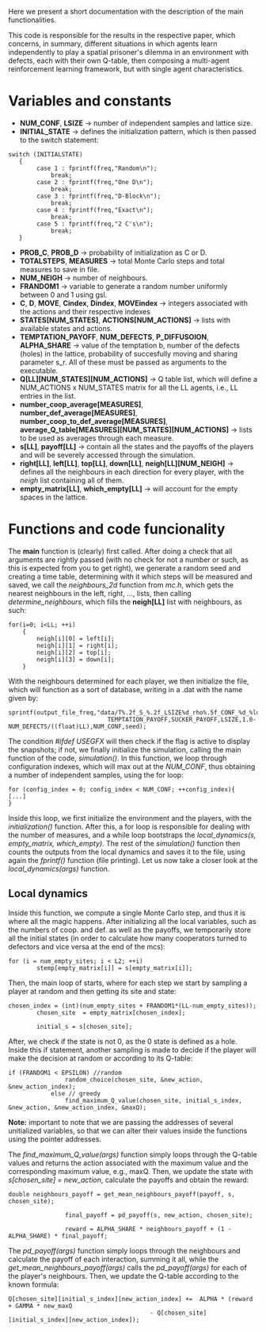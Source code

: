 Here we present a short documentation with the description of the main functionalities.

This code is responsible for the results in the respective paper, which concerns, in summary,
different situations in which agents learn independently to play a spatial prisoner's dilemma in
an environment with defects, each with their own Q-table, then composing a multi-agent reinforcement learning framework,
but with single agent characteristics.

# Variables and constants

+ **NUM_CONF**, **LSIZE**  &#8594; number of independent samples and lattice size.
+ **INITIAL_STATE** &#8594; defines the initialization pattern, which is then passed to the
switch statement:
```
switch (INITIALSTATE)
   {
		case 1 : fprintf(freq,"Random\n");
			break;
		case 2 : fprintf(freq,"One D\n");
			break;
		case 3 : fprintf(freq,"D-Block\n");
			break;
		case 4 : fprintf(freq,"Exact\n");
			break;
		case 5 : fprintf(freq,"2 C's\n");
			break;
   }
```
+ **PROB_C**, **PROB_D** &#8594; probability of initialization as C or D.
+ **TOTALSTEPS**, **MEASURES** &#8594; total Monte Carlo steps and total measures to save in file.
+ **NUM_NEIGH** &#8594; number of neighbours.
+ **FRANDOM1** &#8594; variable to generate a random number uniformly between 0 and 1 using gsl.
+ **C**, **D**, **MOVE**, **Cindex**, **Dindex**, **MOVEindex** &#8594; integers associated with the actions and their respective indexes
+ **STATES[NUM_STATES]**, **ACTIONS[NUM_ACTIONS]** &#8594; lists with available states and actions.
+ **TEMPTATION_PAYOFF**, **NUM_DEFECTS**, **P_DIFFUSOION**, **ALPHA_SHARE** &#8594; value of the temptation b,
number of the defects (holes) in the lattice, probability of succesfully moving and sharing parameter s_r. All of these must
be passed as arguments to the executable.
+ **Q[LL][NUM_STATES][NUM_ACTIONS]** &#8594; Q table list, which will define a NUM_ACTIONS x NUM_STATES
matrix for all the LL agents, i.e., LL entries in the list.
+ **number_coop_average[MEASURES]**, **number_def_average[MEASURES]**, **number_coop_to_def_average[MEASURES]**, **average_Q_table[MEASURES][NUM_STATES][NUM_ACTIONS]** &#8594; lists to be used as
averages through each measure.
+ **s[LL]**, **payoff[LL]** &#8594; contain all the states and the payoffs of the players and will be
severely accessed through the simulation.
+ **right[LL]**, **left[LL]**, **top[LL]**, **down[LL]**, **neigh[LL][NUM_NEIGH]** &#8594; defines
all the neighbours in each direction for every player, with the *neigh* list containing all of them.
+ **empty_matrix[LL]**, **which_empty[LL]** &#8594; will account for the empty spaces in the lattice.

# Functions and code funcionality

The **main** function is (clearly) first called. After doing a check that all arguments are rightly
passed (with no check for not a number or such, as this is expected from you to get right), we
generate a random seed and creating a time table, determining with it which steps will be measured
and saved, we call the *neighbours_2d* function from *mc.h*, which gets the nearest neighbours
in the left, right, ..., lists, then calling *determine_neighbours*, which fills the **neigh[LL]**
list with neighbours, as such:

```
for(i=0; i<LL; ++i)
	{
		neigh[i][0] = left[i];
		neigh[i][1] = right[i];
		neigh[i][2] = top[i];
		neigh[i][3] = down[i];
	}
```

With the neighbours determined for each player, we then initialize the file, which will function as a
sort of database, writing in a .dat with the name given by:

```
sprintf(output_file_freq,"data/T%.2f_S_%.2f_LSIZE%d_rho%.5f_CONF_%d_%ld_prof.dat",
							TEMPTATION_PAYOFF,SUCKER_PAYOFF,LSIZE,1.0-NUM_DEFECTS/((float)LL),NUM_CONF,seed);
```

The condition *#ifdef USEGFX* will then check if the flag is active to display the snapshots; if not,
we finally initialize the simulation, calling the main function of the code, *simulation()*.
In this function, we loop through configuration indexes, which will max out at the *NUM_CONF*,
thus obtaining a number of independent samples, using the for loop:
```
for (config_index = 0; config_index < NUM_CONF; ++config_index){
[...]
}
```
Inside this loop, we first initialize the environment and the players, with the *initialization()*
function. After this, a for loop is responsible for dealing with the number of measures, and a while
loop bootstraps the *local_dynamics(s, empty_matrix, which_empty)*.
The rest of the *simulation()* function then counts the outputs from the local dynamics and
saves it to the file, using again the *fprintf()* function (file printing).
Let us now take a closer look at the *local_dynamics(args)* function.

## Local dynamics

Inside this function, we compute a single Monte Carlo step, and thus it is where all the magic
happens.
After initializing all the local variables, such as the numbers of coop. and def. as well as the
payoffs, we temporarily store all the initial states (in order to calculate how many cooperators
turned to defectors and vice versa at the end of the mcs):
```
for (i = num_empty_sites; i < L2; ++i)
		stemp[empty_matrix[i]] = s[empty_matrix[i]];
```

Then, the main loop of starts, where for each step we start by sampling a player at random and
then getting its site and state:
```
chosen_index = (int)(num_empty_sites + FRANDOM1*(LL-num_empty_sites));
		chosen_site  = empty_matrix[chosen_index];

		initial_s = s[chosen_site];
```
After, we check if the state is not 0, as the 0 state is defined as a hole. Inside this if statement,
another sampling is made to decide if the player will make the decision at random or according
to its Q-table:

```
if (FRANDOM1 < EPSILON) //random
				random_choice(chosen_site, &new_action, &new_action_index);
			else // greedy
				find_maximum_Q_value(chosen_site, initial_s_index, &new_action, &new_action_index, &maxQ);
```
**Note:** important to note that we are passing the addresses of several unitialized variables,
so that we can alter their values inside the functions using the pointer addresses.

The *find_maximum_Q_value(args)* function simply loops through the Q-table values and returns the
action associated with the maximum value and the corresponding maximum value, e.g., maxQ.
Then, we update the state with *s[chosen_site] = new_action*, calculate the payoffs and obtain the
reward:

```
double neighbours_payoff = get_mean_neighbours_payoff(payoff, s, chosen_site);

				final_payoff = pd_payoff(s, new_action, chosen_site);

				reward = ALPHA_SHARE * neighbours_payoff + (1 - ALPHA_SHARE) * final_payoff;
```

The *pd_payoff(args)* function simply loops through the neighbours and calculate the payoff of each
interaction, summing it all, while the *get_mean_neighbours_payoff(args)* calls the *pd_payoff(args)*
for each of the player's neighbours.
Then, we update the Q-table according to the known formula:
```
Q[chosen_site][initial_s_index][new_action_index] +=  ALPHA * (reward + GAMMA * new_maxQ
										- Q[chosen_site][initial_s_index][new_action_index]);
```
